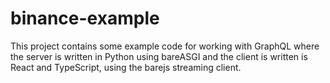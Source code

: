 # binance-example

This project contains some example code for working with GraphQL
where the server is written in Python using bareASGI and the client is written
is React and TypeScript, using the barejs streaming client.
